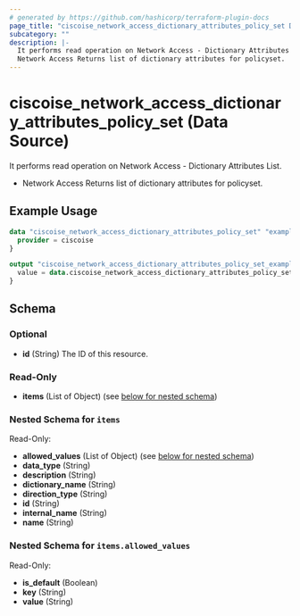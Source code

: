 ```yaml
---
# generated by https://github.com/hashicorp/terraform-plugin-docs
page_title: "ciscoise_network_access_dictionary_attributes_policy_set Data Source - terraform-provider-ciscoise"
subcategory: ""
description: |-
  It performs read operation on Network Access - Dictionary Attributes List.
  Network Access Returns list of dictionary attributes for policyset.
---
```


# ciscoise_network_access_dictionary_attributes_policy_set (Data Source)

It performs read operation on Network Access - Dictionary Attributes List.

- Network Access Returns list of dictionary attributes for policyset.

## Example Usage

```terraform
data "ciscoise_network_access_dictionary_attributes_policy_set" "example" {
  provider = ciscoise
}

output "ciscoise_network_access_dictionary_attributes_policy_set_example" {
  value = data.ciscoise_network_access_dictionary_attributes_policy_set.example.items
}
```

<!-- schema generated by tfplugindocs -->
## Schema

### Optional

- **id** (String) The ID of this resource.

### Read-Only

- **items** (List of Object) (see [below for nested schema](#nestedatt--items))

<a id="nestedatt--items"></a>
### Nested Schema for `items`

Read-Only:

- **allowed_values** (List of Object) (see [below for nested schema](#nestedobjatt--items--allowed_values))
- **data_type** (String)
- **description** (String)
- **dictionary_name** (String)
- **direction_type** (String)
- **id** (String)
- **internal_name** (String)
- **name** (String)

<a id="nestedobjatt--items--allowed_values"></a>
### Nested Schema for `items.allowed_values`

Read-Only:

- **is_default** (Boolean)
- **key** (String)
- **value** (String)


